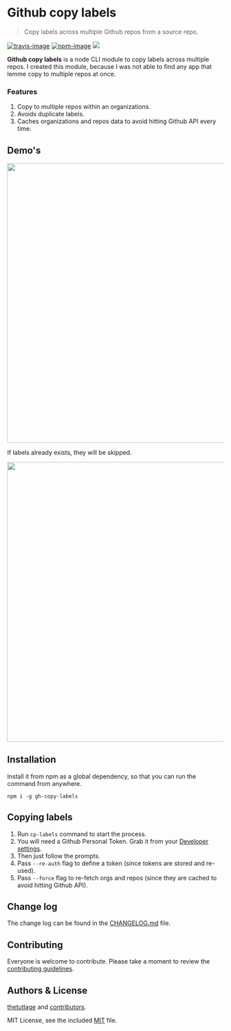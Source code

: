 # Github copy labels
> Copy labels across multiple Github repos from a source repo.

[![travis-image]][travis-url]
[![npm-image]][npm-url]
![](https://img.shields.io/badge/Uses-Typescript-294E80.svg?style=flat-square&colorA=ddd)

**Github copy labels** is a node CLI module to copy labels across multiple repos. I created this module, because I was not able to find any app that lemme copy to multiple repos at once.

### Features
1. Copy to multiple repos within an organizations.
2. Avoids duplicate labels.
3. Caches organizations and repos data to avoid hitting Github API every time.

## Demo's
<img src="https://res.cloudinary.com/adonisjs/image/upload/v1530034643/labels-copied_lme74k.gif" width="650px">

If labels already exists, they will be skipped.

<img src="https://res.cloudinary.com/adonisjs/image/upload/v1530034638/labels-exists_rgs76y.gif" width="650px">

## Installation
Install it from npm as a global dependency, so that you can run the command from anywhere.

```shell
npm i -g gh-copy-labels
```

## Copying labels
1. Run `cp-labels` command to start the process.
2. You will need a Github Personal Token. Grab it from your [Developer settings](https://github.com/settings/developers).
3. Then just follow the prompts.
4. Pass `--re-auth` flag to define a token (since tokens are stored and re-used).
5. Pass `--force` flag to re-fetch orgs and repos (since they are cached to avoid hitting Github API).

## Change log

The change log can be found in the [CHANGELOG.md](https://github.com/thetutlage/gh-copy-labels/CHANGELOG.md) file.

## Contributing

Everyone is welcome to contribute. Please take a moment to review the [contributing guidelines](CONTRIBUTING.md).

## Authors & License
[thetutlage](https://github.com/thetutlage) and [contributors](https://github.com/thetutlage/gh-copy-labels/graphs/contributors).

MIT License, see the included [MIT](LICENSE.md) file.

[travis-image]: https://img.shields.io/travis/thetutlage/gh-copy-labels/master.svg?style=flat-square&logo=travis
[travis-url]: https://travis-ci.org/thetutlage/gh-copy-labels "travis"

[npm-image]: https://img.shields.io/npm/v/gh-copy-labels.svg?style=flat-square&logo=npm
[npm-url]: https://npmjs.org/package/gh-copy-labels "npm"
